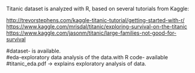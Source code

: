 
Titanic dataset is analyzed with R, based on several tutorials from Kaggle:

http://trevorstephens.com/kaggle-titanic-tutorial/getting-started-with-r/
https://www.kaggle.com/mrisdal/titanic/exploring-survival-on-the-titanic
https://www.kaggle.com/jasonm/titanic/large-families-not-good-for-survival

#dataset- is available.  
#eda-exploratory data analysis of the data.with R code- available  
#titanic_eda.pdf -> explains exploratory analysis of data.

